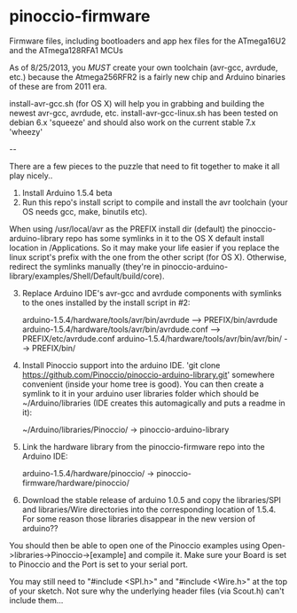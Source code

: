 pinoccio-firmware
=================

Firmware files, including bootloaders and app hex files for the ATmega16U2 and the ATmega128RFA1 MCUs

As of 8/25/2013, you *MUST* create your own toolchain (avr-gcc, avrdude, etc.) because the Atmega256RFR2 is a fairly new chip and Arduino binaries of these are from 2011 era.

install-avr-gcc.sh (for OS X) will help you in grabbing and building the newest avr-gcc, avrdude, etc.
install-avr-gcc-linux.sh has been tested on debian 6.x 'squeeze' and should also work on the current stable 7.x 'wheezy'

--

There are a few pieces to the puzzle that need to fit together to make it all play nicely..

1) Install Arduino 1.5.4 beta
2) Run this repo's install script to compile and install the avr toolchain (your OS needs gcc, make, binutils etc).

When using /usr/local/avr as the PREFIX install dir (default) the pinoccio-arduino-library repo has some symlinks in it to the OS X default install location in /Applications.  So it may make your life easier if you replace the linux script's prefix with the one from the other script (for OS X).  Otherwise, redirect the symlinks manually (they're in pinoccio-arduino-library/examples/Shell/Default/build/core).

3) Replace Arduino IDE's avr-gcc and avrdude components with symlinks to the ones installed by the install script in #2:

    arduino-1.5.4/hardware/tools/avr/bin/avrdude --> PREFIX/bin/avrdude
    arduino-1.5.4/hardware/tools/avr/bin/avrdude.conf --> PREFIX/etc/avrdude.conf
    arduino-1.5.4/hardware/tools/avr/bin/avr/bin/ --> PREFIX/bin/

4) Install Pinoccio support into the arduino IDE.  'git clone https://github.com/Pinoccio/pinoccio-arduino-library.git' somewhere convenient (inside your home tree is good).  You can then create a symlink to it in your arduino user libraries folder which should be ~/Arduino/libraries (IDE creates this automagically and puts a readme in it):

    ~/Arduino/libraries/Pinoccio/ -> pinoccio-arduino-library

5) Link the hardware library from the pinoccio-firmware repo into the Arduino IDE:

    arduino-1.5.4/hardware/pinoccio/ -> pinoccio-firmware/hardware/pinoccio/

6) Download the stable release of arduino 1.0.5 and copy the libraries/SPI and libraries/Wire directories into the corresponding location of 1.5.4.  For some reason those libraries disappear in the new version of arduino??

You should then be able to open one of the Pinoccio examples using Open->libraries->Pinoccio->[example] and compile it.  Make sure your Board is set to Pinoccio and the Port is set to your serial port.

You may still need to "#include <SPI.h>" and "#include <Wire.h>" at the top of your sketch.  Not sure why the underlying header files (via Scout.h) can't include them...

